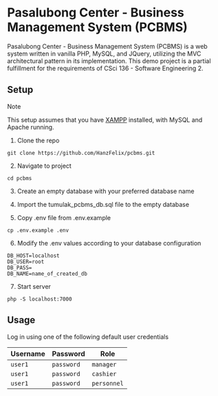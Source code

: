 # Pasalubong Center - Business Management System (PCBMS)

Pasalubong Center - Business Management System (PCBMS) is a web system written in vanilla PHP, MySQL, and JQuery, utilizing the MVC architectural pattern in its implementation. This demo project is a partial fulfillment for the requirements of CSci 136 - Software Engineering 2.

## Setup

> [!NOTE]
> This setup assumes that you have [XAMPP](https://www.apachefriends.org/) installed, with MySQL and Apache running.

1. Clone the repo

```shell
git clone https://github.com/HanzFelix/pcbms.git
```

2. Navigate to project

```shell
cd pcbms
```

3. Create an empty database with your preferred database name

4. Import the tumulak_pcbms_db.sql file to the empty database

5. Copy .env file from .env.example

```shell
cp .env.example .env
```

6. Modify the .env values according to your database configuration

```shell
DB_HOST=localhost
DB_USER=root
DB_PASS=
DB_NAME=name_of_created_db
```

7. Start server

```shell
php -S localhost:7000
```

## Usage

Log in using one of the following default user credentials

| Username | Password   | Role        |
| -------- | ---------- | ----------- |
| `user1`  | `password` | `manager`   |
| `user1`  | `password` | `cashier`   |
| `user1`  | `password` | `personnel` |
